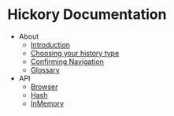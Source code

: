 # Hickory Documentation

- About
  - [Introduction](./about/introduction.md)
  - [Choosing your history type](./about/choosing.md)
  - [Confirming Navigation](./about/confirming-navigation.md)
  - [Glossary](./about/glossary.md)
- API
  - [Browser](./api/Browser.md)
  - [Hash](./api/Hash.md)
  - [InMemory](./api/InMemory.md)
